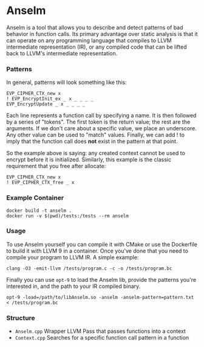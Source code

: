 # Anselm

Anselm is a tool that allows you to describe and detect patterns of bad behavior in function calls. Its primary advantage over static analysis is that it can operate on any programming language that compiles to LLVM intermediate representation (IR), or any compiled code that can be lifted back to LLVM's intermediate representation.

### Patterns
In general, patterns will look something like this:
```
EVP_CIPHER_CTX_new x
! EVP_EncryptInit_ex _ x _ _ _ _
EVP_EncryptUpdate _ x _ _ _ _
```

Each line represents a function call by specifying a name. It is then followed by a series of "tokens". The first token is the return value; the rest are the arguments. If we don't care about a specific value, we place an underscore. Any other value can be used to "match" values. Finally, we can add ! to imply that the function call does **not** exist in the pattern at that point.

So the example above is saying: any created context cannot be used to encrypt before it is initialized. Similarly, this example is the classic requirement that you free after allocate:
```
EVP_CIPHER_CTX_new x
! EVP_CIPHER_CTX_free _ x
```

### Example Container
```
docker build -t anselm .
docker run -v $(pwd)/tests:/tests --rm anselm
```

### Usage
To use Anselm yourself you can compile it with CMake or use the Dockerfile to build it with LLVM 9 in a container. Once you've done that you need to compile your program to LLVM IR. A simple example:
```
clang -O3 -emit-llvm /tests/program.c -c -o /tests/program.bc
```
Finally you can use `opt-9` to load the Anselm lib, provide the patterns you're interested in, and the path to your IR compiled binary.
```
opt-9 -load=/path/to/libAnselm.so -anselm -anselm-pattern=pattern.txt < /tests/program.bc
```

### Structure
* `Anselm.cpp` Wrapper LLVM Pass that passes functions into a context
* `Context.cpp` Searches for a specific function call pattern in a function
